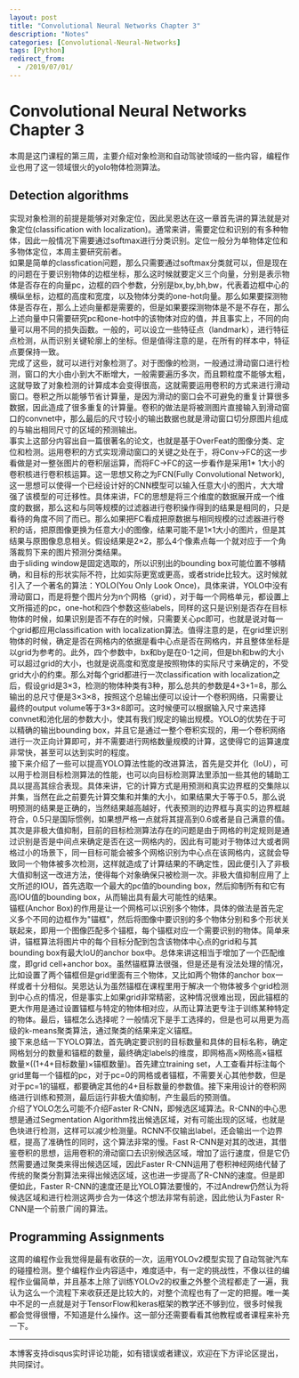 ```yaml
---
layout: post
title: "Convolutional Neural Networks Chapter 3"
description: "Notes"
categories: [Convolutional-Neural-Networks]
tags: [Python]
redirect_from:
  - /2019/07/01/
---
```


# Convolutional Neural Networks Chapter 3  

本周是这门课程的第三周，主要介绍对象检测和自动驾驶领域的一些内容，编程作业也用了这一领域很火的yolo物体检测算法。  

## Detection algorithms  

实现对象检测的前提是能够对对象定位，因此吴恩达在这一章首先讲的算法就是对象定位(classification with localization)。通常来讲，需要定位和识别的有多种物体，因此一般情况下需要通过softmax进行分类识别。定位一般分为单物体定位和多物体定位，本周主要研究前者。  
如果是简单的classfication问题，那么只需要通过softmax分类就可以，但是现在的问题在于要识别物体的边框坐标，那么这时候就要定义三个向量，分别是表示物体是否存在的向量pc，边框的四个参数，分别是bx,by,bh,bw，代表着边框中心的横纵坐标，边框的高度和宽度，以及物体分类的one-hot向量。那么如果要探测物体是否存在，那么上述向量都是需要的，但是如果要探测物体是不是不存在，那么上述向量中只需要研究pc和one-hot中的该物体对应的值，并且事实上，不同的向量可以用不同的损失函数。一般的，可以设立一些特征点（landmark），进行特征点检测，从而识别关键轮廓上的坐标。但是值得注意的是，在所有的样本中，特征点要保持一致。  
完成了这些，就可以进行对象检测了。对于图像的检测，一般通过滑动窗口进行检测，窗口的大小由小到大不断增大，一般需要遍历多次，而且颗粒度不能够太粗，这就导致了对象检测的计算成本会变得很高，这就需要运用卷积的方式来进行滑动窗口。卷积之所以能够节省计算量，是因为滑动的窗口会不可避免的重复计算很多数据，因此造成了很多重复的计算量。卷积的做法是将被测图片直接输入到滑动窗口的convnet中，那么最后的尺寸较小的输出数据也就是滑动窗口切分原图片组成的与输出相同尺寸的区域的预测输出。  
事实上这部分内容出自一篇很著名的论文，也就是基于OverFeat的图像分类、定位和检测。运用卷积的方式实现滑动窗口的关键之处在于，将Conv->FC的这一步看做是对一整张图片的卷积层运算，而将FC->FC的这一步看作是采用1* 1大小的卷积核进行卷积核运算。这一思想又称之为FCN(Fully Convolutional Network),这一思想可以使得一个已经设计好的CNN模型可以输入任意大小的图片，大大增强了该模型的可迁移性。具体来讲，FC的思想是将三个维度的数据展开成一个维度的数据，那么这和与同等规模的过滤器进行卷积操作得到的结果是相同的，只是看待的角度不同了而已。那么如果把FC看成把原数据与相同规模的过滤器进行卷积的话，把原图像更换为任意大小的图像，结果可能不是1×1大小的图片，但是其结果与原图像息息相关。假设结果是2×2，那么4个像素点每一个就对应于一个角落裁剪下来的图片预测分类结果。  
由于sliding window是固定选取的，所以识别出的bounding box可能位置不够精确，和目标的形状实际不符，比如实际更宽或更高，或者stride比较大。这时候就引入了一个著名的算法：YOLO(You Only Look Once)，具体来讲，YOLO中没有滑动窗口，而是将整个图片分为n个网格（grid），对于每一个网格单元，都设置上文所描述的pc，one-hot和四个参数这些labels，同样的这只是识别是否存在目标物体的时候，如果识别是否不存在的时候，只需要关心pc即可，也就是说对每一个grid都应用classification with localization算法。值得注意的是，在grid里识别物体的时候，确定是否在网格内的依据是看中心点是否在网格内，并且整体坐标是以grid为参考的。此外，四个参数中，bx和by是在0-1之间，但是bh和bw的大小可以超过grid的大小，也就是说高度和宽度是按照物体的实际尺寸来确定的，不受grid大小的约束。那么对每个grid都进行一次classification with localization之后，假设grid是3×3，检测的物体种类有3种，那么总共的参数是4+3+1=8，那么输出的总尺寸便是3×3×8，按照这个总输出便可以设计一个卷积网络，只需要让最终的output volume等于3×3×8即可。这时候便可以根据输入尺寸来选择convnet和池化层的参数大小，使其有我们规定的输出规模。YOLO的优势在于可以精确的输出bounding box，并且它是通过一整个卷积实现的，用一个卷积网络进行一次正向计算即可，并不需要进行网格数量规模的计算，这使得它的运算速度非常快，甚至可以达到实时的程度。  
接下来介绍了一些可以提高YOLO算法性能的改进算法，首先是交并化（IoU），可以用于检测目标检测算法的性能，也可以向目标检测算法里添加一些其他的辅助工具以提高其综合表现。具体来讲，它的计算方式是用预测和真实边界框的交集除以并集，当然在此之前要先计算交集和并集的大小，如果结果大于等于0.5，那么说明预测的结果是正确的，当然结果越高越好，代表预测的边界框与真实的边界框越符合，0.5只是国际惯例，如果想严格一点就将其提高到0.6或者是自己满意的值。其次是非极大值抑制，目前的目标检测算法存在的问题是由于网格的判定规则是通过识别是否是中间点来确定是否在这一网格内的，因此有可能对于物体过大或者网格过小的场景下，同一目标可能会被多个网格识别为中心点在该网格内，这就会导致同一个物体被多次检测，这样就造成了计算结果的不确定性，因此便引入了非极大值抑制这一改进方法，使得每个对象确保只被检测一次。非极大值抑制应用了上文所述的IOU，首先选取一个最大的pc值的bounding box，然后抑制所有和它有高IOU值的bounding box，从而输出具有最大可能性的结果。  
锚框(Anchor Box)的作用是让一个网格可以识别多个物体，具体的做法是首先定义多个不同的边框作为"锚框"，然后将图像中要识别的多个物体分别和多个形状关联起来，即用一个图像匹配多个锚框，每个锚框对应一个需要识别的物体。简单来讲，锚框算法将图片中的每个目标分配到包含该物体中心点的grid和与其bounding box有最大IoU的anchor box中。总体来讲这相当于增加了一个匹配维度，即grid cell+anchor box。虽然锚框算法很强，但是还是有没法处理的情况，比如设置了两个锚框但是grid里面有三个物体，又比如两个物体的anchor box一样或者十分相似。吴恩达认为虽然锚框在课程里用于解决一个物体被多个grid检测到中心点的情况，但是事实上如果grid非常精密，这种情况很难出现，因此锚框的更大作用是通过设置锚框与特定的物体相对应，从而让算法更专注于训练某种特定的物体。最后，锚框怎么选择呢？一般情况下是手工选择的，但是也可以用更为高级的k-means聚类算法，通过聚类的结果来定义锚框。  
接下来总结一下YOLO算法，首先确定要识别的目标数量和具体的目标名称，确定网格划分的数量和锚框的数量，最终确定labels的维度，即网格高×网格高×锚框数量×((1+4+目标数量)×锚框数量)。首先建立training set，人工查看并标注每个grid里每一个锚框的pc，对于pc=0的网格或者锚框，不需要关心其他参数，但是对于pc=1的锚框，都要确定其他的4+目标数量的参数值。接下来用设计的卷积网络进行训练和预测，最后运行非极大值抑制，产生最后的预测值。  
介绍了YOLO怎么可能不介绍Faster R-CNN，即候选区域算法。R-CNN的中心思想是通过Segmentation Algorithm找出候选区域，对有可能出现的区域，也就是色块进行检测，这样可以减少检测量。RCNN不仅输出label，还会输出一个边界框，提高了准确性的同时，这个算法非常的慢。Fast R-CNN是对其的改进，其借鉴卷积的思想，运用卷积的滑动窗口去识别候选区域，增加了运行速度，但是它仍然需要通过聚类来得出候选区域，因此Faster R-CNN运用了卷积神经网络代替了传统的聚类分割算法来得出候选区域，这也进一步提高了R-CNN的速度。但是即便如此，Faster R-CNN的速度还是比YOLO算法要慢的，不过Andrew仍然认为将候选区域和进行检测这两步合为一体这个想法非常有前途，因此他认为Faster R-CNN是一个前景广阔的算法。  

## Programming Assignments  
这周的编程作业我觉得是最有收获的一次，运用YOLOv2模型实现了自动驾驶汽车的碰撞检测。整个编程作业内容适中，难度适中，有一定的挑战性，不像以往的编程作业偏简单，并且基本上除了训练YOLOv2的权重之外整个流程都走了一遍，我认为这么一个流程下来收获还是比较大的，对整个流程也有了一定的把握。唯一美中不足的一点就是对于TensorFlow和keras框架的教学还不够到位，很多时候我都会觉得很懵，不知道是什么操作。这一部分还需要看看其他教程或者课程来补充一下。  


---
本博客支持disqus实时评论功能，如有错误或者建议，欢迎在下方评论区提出，共同探讨。  
